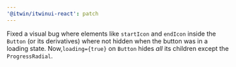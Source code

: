```yaml
---
'@itwin/itwinui-react': patch
---
```


Fixed a visual bug where elements like `startIcon` and `endIcon` inside the `Button` (or its derivatives) where not hidden when the button was in a loading state. Now,`loading={true}` on `Button` hides *all* its children except the `ProgressRadial`.
